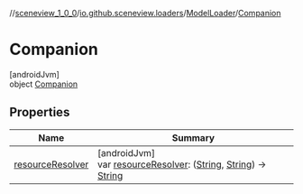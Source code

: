 //[sceneview_1_0_0](../../../../index.md)/[io.github.sceneview.loaders](../../index.md)/[ModelLoader](../index.md)/[Companion](index.md)

# Companion

[androidJvm]\
object [Companion](index.md)

## Properties

| Name | Summary |
|---|---|
| [resourceResolver](resource-resolver.md) | [androidJvm]<br>var [resourceResolver](resource-resolver.md): ([String](https://kotlinlang.org/api/latest/jvm/stdlib/kotlin/-string/index.html), [String](https://kotlinlang.org/api/latest/jvm/stdlib/kotlin/-string/index.html)) -&gt; [String](https://kotlinlang.org/api/latest/jvm/stdlib/kotlin/-string/index.html) |
